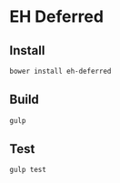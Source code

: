 EH Deferred
==================

## Install
```bash
bower install eh-deferred
```

## Build

```bash
gulp
```

## Test

```bash
gulp test
```

